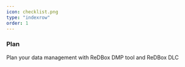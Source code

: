 ```yaml
---
icon: checklist.png
type: "indexrow"
order: 1
---
```

### Plan
Plan your data management with ReDBox DMP tool and ReDBox DLC
